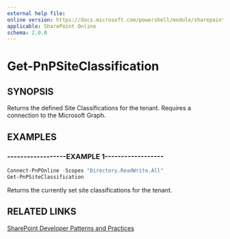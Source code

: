 ```yaml
---
external help file:
online version: https://docs.microsoft.com/powershell/module/sharepoint-pnp/get-pnpsiteclassification
applicable: SharePoint Online
schema: 2.0.0
---
```


# Get-PnPSiteClassification

## SYNOPSIS
Returns the defined Site Classifications for the tenant. Requires a connection to the Microsoft Graph.

## EXAMPLES

### ------------------EXAMPLE 1------------------
```powershell
Connect-PnPOnline -Scopes "Directory.ReadWrite.All"
Get-PnPSiteClassification
```

Returns the currently set site classifications for the tenant.

## RELATED LINKS

[SharePoint Developer Patterns and Practices](https://aka.ms/sppnp)